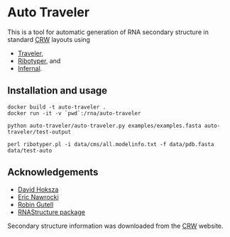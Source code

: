 
# Auto Traveler

This is a tool for automatic generation of RNA secondary structure in standard
[CRW](http://www.rna.ccbb.utexas.edu) layouts using

* [Traveler](https://github.com/davidhoksza/traveler),
* [Ribotyper](https://github.com/nawrockie/ribotyper-v1), and
* [Infernal](http://eddylab.org/infernal/).

## Installation and usage

```
docker build -t auto-traveler .
docker run -it -v `pwd`:/rna/auto-traveler

python auto-traveler/auto-traveler.py examples/examples.fasta auto-traveler/test-output

perl ribotyper.pl -i data/cms/all.modelinfo.txt -f data/pdb.fasta data/test-auto
```

## Acknowledgements

- [David Hoksza](https://github.com/davidhoksza)
- [Eric Nawrocki](https://github.com/nawrockie)
- [Robin Gutell](http://www.rna.ccbb.utexas.edu)
- [RNAStructure package](http://rna.urmc.rochester.edu/RNAstructure.html)

Secondary structure information was downloaded from the [CRW](http://www.rna.ccbb.utexas.edu) website.
